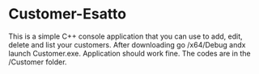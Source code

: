 # Customer-Esatto
This is a simple C++ console application that you can use to add, edit, delete and list your customers. After downloading go /x64/Debug andx launch Customer.exe. Application should work fine. The codes are in the /Customer folder. 
